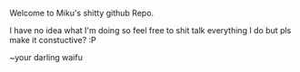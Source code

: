 Welcome to Miku's shitty github Repo.

I have no idea what I'm doing so feel free to shit talk everything I do but pls make it constuctive? :P

~your darling waifu